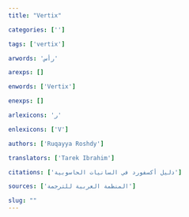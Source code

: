 ```yaml
---
title: "Vertix"

categories: ['']

tags: ['vertix']

arwords: 'رأس'

arexps: []

enwords: ['Vertix']

enexps: []

arlexicons: 'ر'

enlexicons: ['V']

authors: ['Ruqayya Roshdy']

translators: ['Tarek Ibrahim']

citations: ['دليل أكسفورد في السانيات الحاسوبية']

sources: ['المنظمة العربية للترجمة']

slug: ""
---
```


